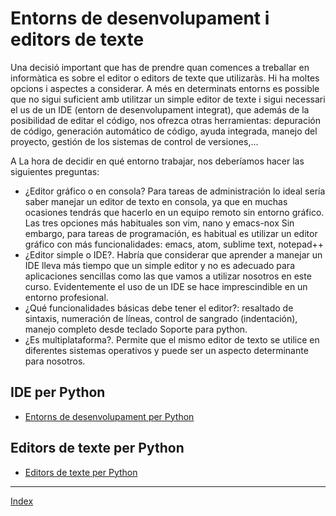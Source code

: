 # Entorns de desenvolupament i editors de texte

Una decisió important que has de prendre quan comences a treballar en informàtica es sobre el editor o editors de texte que utilizaràs. Hi ha moltes opcions i aspectes a considerar. A més en determinats entorns es possible que no sigui suficient amb utilitzar un simple editor de texte i sigui necessari el us de un IDE (entorn de desenvolupament integrat), que además de la posibilidad  de editar el código, nos ofrezca otras herramientas: depuración de código, generación automático de código, ayuda integrada, manejo del proyecto, gestión de los sistemas de control de versiones,...

A La hora de decidir en qué entorno trabajar, nos deberíamos hacer las siguientes preguntas:

* ¿Editor gráfico o en consola? Para tareas de administración lo ideal sería saber manejar un editor de texto en consola, ya que en muchas ocasiones tendrás que hacerlo en un equipo remoto sin entorno gráfico. Las tres opciones más habituales son vim, nano y emacs-nox Sin embargo, para tareas de programación, es habitual es utilizar un editor gráfico con más funcionalidades: emacs, atom, sublime text, notepad++
* ¿Editor simple o IDE?. Habría que considerar que aprender a manejar un IDE lleva más tiempo que un simple editor y no es adecuado para aplicaciones sencillas como las que vamos a utilizar nosotros en este curso. Evidentemente el uso de un IDE se hace imprescindible en un entorno profesional.
* ¿Qué funcionalidades básicas debe tener el editor?: resaltado de sintaxis, numeración de líneas, control de sangrado (indentación), manejo completo desde teclado
 Soporte para python.
* ¿Es multiplataforma?. Permite que el mismo editor de texto se utilice en diferentes sistemas operativos y puede ser un aspecto determinante para nosotros.

## IDE per Python

* [Entorns de desenvolupament per Python](https://wiki.python.org/moin/IntegratedDevelopmentEnvironments)

## Editors de texte per Python

* [Editors de texte per Python](https://wiki.python.org/moin/PythonEditors)

***
[Index](../../../README.md)